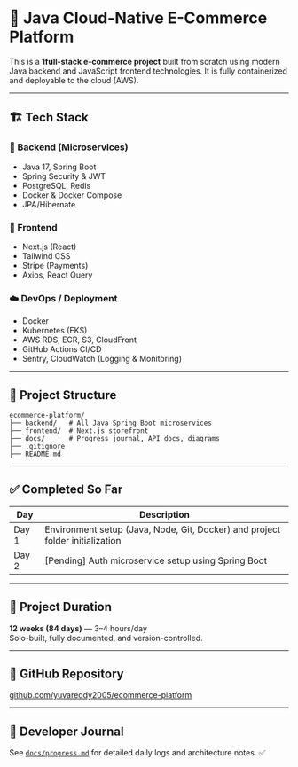 # 🛒 Java Cloud-Native E-Commerce Platform

This is a **1full-stack e-commerce project** built from scratch using modern Java backend and JavaScript frontend technologies. It is fully containerized and deployable to the cloud (AWS).

-------

## 🏗️ Tech Stack

### 🚀 Backend (Microservices)
- Java 17, Spring Boot
- Spring Security & JWT
- PostgreSQL, Redis
- Docker & Docker Compose
- JPA/Hibernate

### 🎨 Frontend
- Next.js (React)
- Tailwind CSS
- Stripe (Payments)
- Axios, React Query

### ☁️ DevOps / Deployment
- Docker
- Kubernetes (EKS)
- AWS RDS, ECR, S3, CloudFront
- GitHub Actions CI/CD
- Sentry, CloudWatch (Logging & Monitoring)

-------

## 📁 Project Structure

```text
ecommerce-platform/
├── backend/   # All Java Spring Boot microservices
├── frontend/  # Next.js storefront
├── docs/      # Progress journal, API docs, diagrams
├── .gitignore
├── README.md
```

--------

## ✅ Completed So Far

| Day | Description |
|-----|-------------|
| Day 1 | Environment setup (Java, Node, Git, Docker) and project folder initialization |
| Day 2 | [Pending] Auth microservice setup using Spring Boot |

-------

## 📅 Project Duration

**12 weeks (84 days)** — 3–4 hours/day  
Solo-built, fully documented, and version-controlled.

-------

## 🔗 GitHub Repository

[github.com/yuvareddy2005/ecommerce-platform](https://github.com/yuvareddy2005/ecommerce-platform)

-------

## 📘 Developer Journal

See [`docs/progress.md`](docs/progress.md) for detailed daily logs and architecture notes.
✅